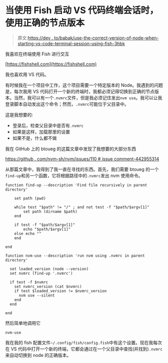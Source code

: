 # 当使用 Fish 启动 VS 代码终端会话时，使用正确的节点版本

> 原文:[https://dev . to/babak/use-the-correct-version-of-node-when-starting-vs-code-terminal-session-using-fish-3hbk](https://dev.to/babak/use-the-correct-version-of-node-when-starting-vs-code-terminal-session-using-fish-3hbk)

我喜欢在终端使用 Fish 进行交互

[https://fishshell.com](https://fishshell.com)

我也喜欢用 VS 代码。

有时候我在一个项目中工作，这个项目需要一个特定版本的 Node。我遇到的问题是，每次我用 VS 代码打开一个新的终端时，我都必须记得切换到正确的节点版本。当然，我可以有一个`.nvmrc`文件，但是我必须记住发出`nvm use`。我可以让我登录脚本自动发出这个命令；然而，`.nvmrc`可能位于父目录中。

这是我想要的:

*   登录后，检查父目录中是否有`.nvmrc`
*   如果是这样，加载那里的设置
*   如果不是，什么都不做

我在 GitHub 上的 btoueg 的这篇文章中发现了我想要的大部分东西

[https://github . com/nvm-sh/nvm/issues/110 # issue comment-442955314](https://github.com/nvm-sh/nvm/issues/110#issuecomment-442955314)

从那篇文章中，我得到了我一直在寻找的东西。首先，我们需要 btoueg 的一个`find-up`和另一个函数，它将根据路径中的`.nvmrc`发出 nvm 使用命令。

```
function find-up --description 'Find file recursively in parent directory'

    set path (pwd)

    while test "$path" != "/" ; and not test -f "$path/$argv[1]"
        set path (dirname $path)
    end

    if test -f "$path/$argv[1]"
        echo "$path/$argv[1]"
    else echo ""
    end

end

function nvm-use --description 'run nvm using .nvmrc in parent directory'

  set loaded_version (node --version)
  set nvmrc (find-up '.nvmrc')

  if test -f $nvmrc
    set nvmrc_version (cat $nvmrc)
    if test $loaded_version != $nvmrc_version
      nvm use --silent
    end
  end

end 
```

然后简单地调用它

```
nvm-use 
```

我在我的 fish 配置文件`~/.config/fish/config.fish`中有这个设置。现在我每次在 VS 代码中打开一个新的终端，它都会通过在一个父目录中查找(并找到)`.nvmrc`来自动切换到 node 的正确版本。